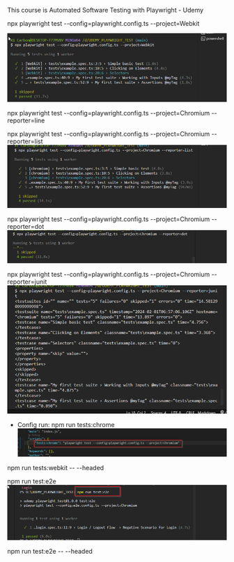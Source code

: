 This course is 
Automated Software Testing with Playwright - Udemy


npx playwright test --config=playwright.config.ts --project=Webkit

![Alt text](image.png)

 npx playwright test --config=playwright.config.ts --project=Chromium --reporter=line

 npx playwright test --config=playwright.config.ts --project=Chromium --reporter=list
 ![Alt text](image-1.png)

 npx playwright test --config=playwright.config.ts --project=Chromium --reporter=dot 
 ![Alt text](image-2.png)

 npx playwright test --config=playwright.config.ts --project=Chromium --reporter=junit
 ![Alt text](image-3.png)


+ Config run:
npm run tests:chrome
![Alt text](image-4.png)

npm run tests:webkit -- --headed 


npm run test:e2e
![alt text](image-5.png)


npm run test:e2e -- --headed 